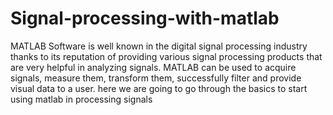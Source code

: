 # Signal-processing-with-matlab
MATLAB Software is well known in the digital signal processing industry thanks to its reputation of providing various signal processing products that are very helpful in analyzing signals. MATLAB can be used to acquire signals, measure them, transform them, successfully filter and provide visual data to a user.
here we are going to go through the basics to start using matlab in processing signals
